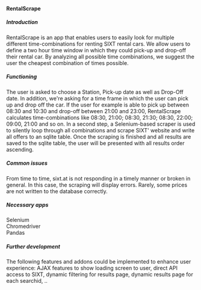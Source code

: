 #### RentalScrape

##### Introduction
RentalScrape is an app that enables users to easily look for multiple different time-combinations for renting SIXT rental cars. We allow users to define a two hour time window in which they could pick-up and drop-off their rental car. By analyzing all possible time combinations, we suggest the user the cheapest combination of times possible.

##### Functioning
The user is asked to choose a Station, Pick-up date as well as Drop-Off date. In addition, we're asking for a time frame in which the user can pick up and drop off the car. If the user for example is able to pick up between 08:30 and 10:30 and drop-off between 21:00 and 23:00, RentalScrape calculates time-combinations like 08:30, 21:00; 08:30, 21:30; 08:30, 22:00; 09:00, 21:00 and so on. In a second step, a Selenium-based scraper is used to silently loop through all combinations and scrape SIXT' website and write all offers to an sqlite table. Once the scraping is finished and all results are saved to the sqlite table, the user will be presented with all results order ascending.  

##### Common issues
From time to time, sixt.at is not responding in a timely manner or broken in general. In this case, the scraping will display errors.
Rarely, some prices are not written to the database correctly. 

##### Necessary apps
Selenium<br>
Chromedriver<br>
Pandas<br>

##### Further development
The following features and addons could be implemented to enhance user experience: AJAX features to show loading screen to user, direct API access to SIXT, dynamic filtering for results page, dynamic results page for each searchid, ..
